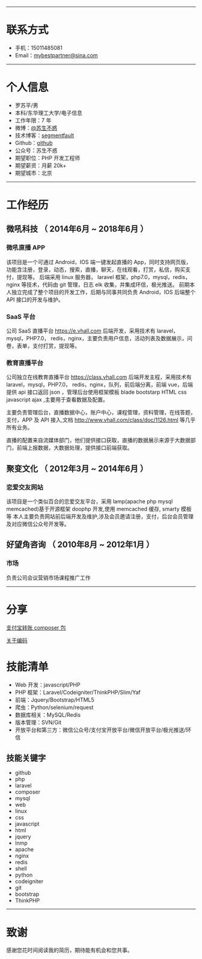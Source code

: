
---

# 联系方式

- 手机：15011485081
- Email：mybestpartner@sina.com

---

# 个人信息

 - 罗苏平/男
 - 本科/东华理工大学/电子信息 
 - 工作年限：7 年
 - 微博：[@苏生不惑](https://weibo.com/u/2717930601)
 - 技术博客：[segmentfault](https://segmentfault.com/u/sushengbuhuo)
 - Github：[github](http://github.com/lovecn)
 - 公众号：苏生不惑
 - 期望职位：PHP 开发工程师
 - 期望薪资：月薪 20k+
 - 期望城市：北京

---

# 工作经历


## 微吼科技 （ 2014年6月 ~ 2018年6月 ）

### 微吼直播 APP
该项目是一个可通过 Android，IOS 端一键发起直播的 App，同时支持网页版，功能含注册，登录，动态，搜索，直播，聊天，在线观看，打赏，私信，购买支付，提现等。
后端采用 linux 服务器， laravel 框架，php7.0，mysql，redis，nginx 等技术，代码由 git 管理，日志 elk 收集，并集成环信，极光推送。
前期本人独立完成了整个项目的开发工作，后期与同事共同负责 Android，IOS 后端整个 API 接口的开发与维护。

### SaaS 平台
公司 SaaS 直播平台 https://e.vhall.com 后端开发，采用技术有 laravel，mysql，PHP7.0， redis，nginx，主要负责用户信息，活动列表及数据展示，问卷，表单，支付打赏，提现等。

### 教育直播平台
公司独立在线教育直播平台 https://class.vhall.com 后端开发主程，采用技术有 laravel，mysql，PHP7.0， redis，nginx，队列，前后端分离，前端 vue，后端提供 api 接口返回 json ，管理后台使用框架模板 blade bootstarp HTML css javascript ajax ,主要用于查看数据及配置。

主要负责管理后台，直播数据中心，账户中心，课程管理，资料管理，在线答题，支付，APP 及 API 接入,文档 http://www.vhall.com/class/doc/1126.html 等几乎所有业务。

直播的配置来自流媒体部门，他们提供接口获取，直播的数据展示来源于大数据部门，前端上报数据，大数据处理，提供接口前端获取。

## 聚变文化 （ 2012年3月 ~ 2014年6月 ）

### 恋爱交友网站
该项目是一个类似百合的恋爱交友平台，采用 lamp(apache php mysql memcached)基于开源框架 doophp 开发,使用 memcached 缓存, smarty 模板等
本人主要负责网站前后端开发及维护,涉及会员邀请注册，支付，后台会员管理及对应微信公众号开发等。

## 好望角咨询 （ 2010年8月 ~ 2012年1月 ）

### 市场
负责公司会议营销市场课程推广工作

---

# 分享
[支付宝转账 composer 包](https://github.com/lovecn/alipaybatchphp)

[关于编码](http://lovecn.github.io/unicode.html)

# 技能清单


- Web 开发：javascript/PHP
- PHP 框架：Laravel/Codeigniter/ThinkPHP/Slim/Yaf
- 前端：Jquery/Bootstrap/HTML5
- 爬虫：Python/selenium/request
- 数据库相关：MySQL/Redis
- 版本管理：SVN/Git
- 开放平台和第三方：微信公众号/支付宝开放平台/微信开放平台/极光推送/环信

## 技能关键字

- github
- php
- laravel
- composer
- mysql
- web
- linux
- css
- javascript
- html
- jquery
- lnmp
- apache
- nginx
- redis
- shell
- python
- codeigniter
- git
- bootstrap
- ThinkPHP

---

# 致谢
感谢您花时间阅读我的简历，期待能有机会和您共事。
